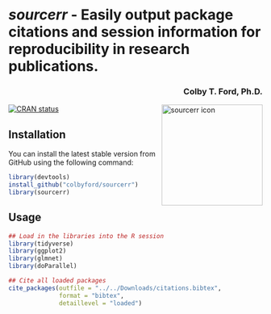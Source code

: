 # *sourcerr* - Easily output package citations and session information for reproducibility in research publications.

<h3 align = "right">Colby T. Ford, Ph.D.</h3>

<img align="right" src="https://raw.githubusercontent.com/colbyford/sourcerr/master/img/sourcerr_hex.png" alt="sourcerr icon" width="200">

[![CRAN status](https://www.r-pkg.org/badges/version/sourcerr)](https://cran.r-project.org/package=sourcerr)

## Installation

You can install the latest stable version from GitHub using the following command:
```r
library(devtools)
install_github("colbyford/sourcerr")
library(sourcerr)
```

## Usage

```r
## Load in the libraries into the R session
library(tidyverse)
library(ggplot2)
library(glmnet)
library(doParallel)

## Cite all loaded packages
cite_packages(outfile = "../../Downloads/citations.bibtex",
              format = "bibtex",
              detaillevel = "loaded")
```
